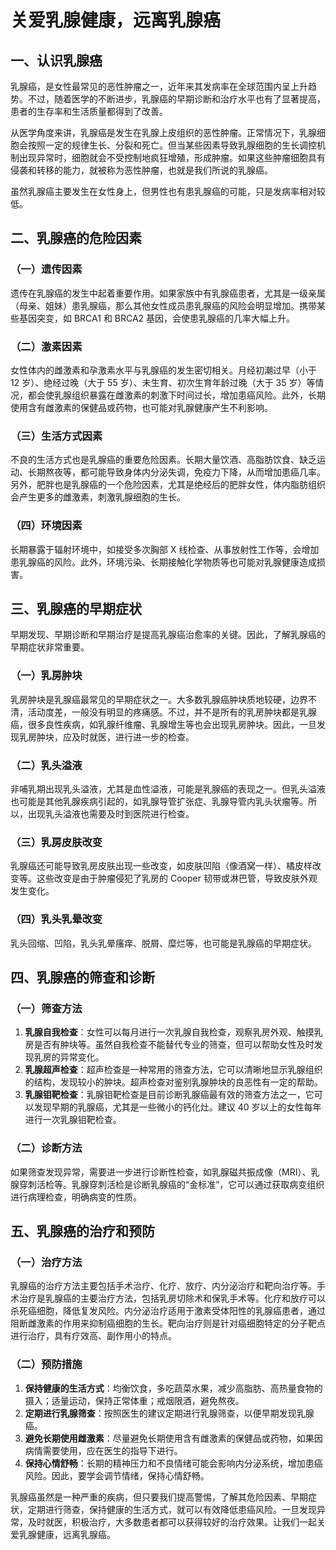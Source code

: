 # 关爱乳腺健康，远离乳腺癌

## 一、认识乳腺癌
乳腺癌，是女性最常见的恶性肿瘤之一，近年来其发病率在全球范围内呈上升趋势。不过，随着医学的不断进步，乳腺癌的早期诊断和治疗水平也有了显著提高，患者的生存率和生活质量都得到了改善。

从医学角度来讲，乳腺癌是发生在乳腺上皮组织的恶性肿瘤。正常情况下，乳腺细胞会按照一定的规律生长、分裂和死亡。但当某些因素导致乳腺细胞的生长调控机制出现异常时，细胞就会不受控制地疯狂增殖，形成肿瘤。如果这些肿瘤细胞具有侵袭和转移的能力，就被称为恶性肿瘤，也就是我们所说的乳腺癌。

虽然乳腺癌主要发生在女性身上，但男性也有患乳腺癌的可能，只是发病率相对较低。

## 二、乳腺癌的危险因素
### （一）遗传因素
遗传在乳腺癌的发生中起着重要作用。如果家族中有乳腺癌患者，尤其是一级亲属（母亲、姐妹）患乳腺癌，那么其他女性成员患乳腺癌的风险会明显增加。携带某些基因突变，如 BRCA1 和 BRCA2 基因，会使患乳腺癌的几率大幅上升。

### （二）激素因素
女性体内的雌激素和孕激素水平与乳腺癌的发生密切相关。月经初潮过早（小于 12 岁）、绝经过晚（大于 55 岁）、未生育、初次生育年龄过晚（大于 35 岁）等情况，都会使乳腺组织暴露在雌激素的刺激下时间过长，增加患癌风险。此外，长期使用含有雌激素的保健品或药物，也可能对乳腺健康产生不利影响。

### （三）生活方式因素
不良的生活方式也是乳腺癌的重要危险因素。长期大量饮酒、高脂肪饮食、缺乏运动、长期熬夜等，都可能导致身体内分泌失调，免疫力下降，从而增加患癌几率。另外，肥胖也是乳腺癌的一个危险因素，尤其是绝经后的肥胖女性，体内脂肪组织会产生更多的雌激素，刺激乳腺细胞的生长。

### （四）环境因素
长期暴露于辐射环境中，如接受多次胸部 X 线检查、从事放射性工作等，会增加患乳腺癌的风险。此外，环境污染、长期接触化学物质等也可能对乳腺健康造成损害。

## 三、乳腺癌的早期症状
早期发现、早期诊断和早期治疗是提高乳腺癌治愈率的关键。因此，了解乳腺癌的早期症状非常重要。

### （一）乳房肿块
乳房肿块是乳腺癌最常见的早期症状之一。大多数乳腺癌肿块质地较硬，边界不清，活动度差，一般没有明显的疼痛感。不过，并不是所有的乳房肿块都是乳腺癌，很多良性疾病，如乳腺纤维瘤、乳腺增生等也会出现乳房肿块。因此，一旦发现乳房肿块，应及时就医，进行进一步的检查。

### （二）乳头溢液
非哺乳期出现乳头溢液，尤其是血性溢液，可能是乳腺癌的表现之一。但乳头溢液也可能是其他乳腺疾病引起的，如乳腺导管扩张症、乳腺导管内乳头状瘤等。所以，出现乳头溢液也需要及时到医院进行检查。

### （三）乳房皮肤改变
乳腺癌还可能导致乳房皮肤出现一些改变，如皮肤凹陷（像酒窝一样）、橘皮样改变等。这些改变是由于肿瘤侵犯了乳房的 Cooper 韧带或淋巴管，导致皮肤外观发生变化。

### （四）乳头乳晕改变
乳头回缩、凹陷，乳头乳晕瘙痒、脱屑、糜烂等，也可能是乳腺癌的早期症状。

## 四、乳腺癌的筛查和诊断
### （一）筛查方法
1. **乳腺自我检查**：女性可以每月进行一次乳腺自我检查，观察乳房外观、触摸乳房是否有肿块等。虽然自我检查不能替代专业的筛查，但可以帮助女性及时发现乳房的异常变化。
2. **乳腺超声检查**：超声检查是一种常用的筛查方法，它可以清晰地显示乳腺组织的结构，发现较小的肿块。超声检查对鉴别乳腺肿块的良恶性有一定的帮助。
3. **乳腺钼靶检查**：乳腺钼靶检查是目前诊断乳腺癌最有效的筛查方法之一，它可以发现早期的乳腺癌，尤其是一些微小的钙化灶。建议 40 岁以上的女性每年进行一次乳腺钼靶检查。

### （二）诊断方法
如果筛查发现异常，需要进一步进行诊断性检查，如乳腺磁共振成像（MRI）、乳腺穿刺活检等。乳腺穿刺活检是诊断乳腺癌的“金标准”，它可以通过获取病变组织进行病理检查，明确病变的性质。

## 五、乳腺癌的治疗和预防
### （一）治疗方法
乳腺癌的治疗方法主要包括手术治疗、化疗、放疗、内分泌治疗和靶向治疗等。手术治疗是乳腺癌的主要治疗方法，包括乳房切除术和保乳手术等。化疗和放疗可以杀死癌细胞，降低复发风险。内分泌治疗适用于激素受体阳性的乳腺癌患者，通过阻断雌激素的作用来抑制癌细胞的生长。靶向治疗则是针对癌细胞特定的分子靶点进行治疗，具有疗效高、副作用小的特点。

### （二）预防措施
1. **保持健康的生活方式**：均衡饮食，多吃蔬菜水果，减少高脂肪、高热量食物的摄入；适量运动，保持正常体重；戒烟限酒，避免熬夜。
2. **定期进行乳腺筛查**：按照医生的建议定期进行乳腺筛查，以便早期发现乳腺癌。
3. **避免长期使用雌激素**：尽量避免长期使用含有雌激素的保健品或药物，如果因病情需要使用，应在医生的指导下进行。
4. **保持心情舒畅**：长期的精神压力和不良情绪可能会影响内分泌系统，增加患癌风险。因此，要学会调节情绪，保持心情舒畅。

乳腺癌虽然是一种严重的疾病，但只要我们提高警惕，了解其危险因素、早期症状，定期进行筛查，保持健康的生活方式，就可以有效降低患癌风险。一旦发现异常，及时就医，积极治疗，大多数患者都可以获得较好的治疗效果。让我们一起关爱乳腺健康，远离乳腺癌。 
